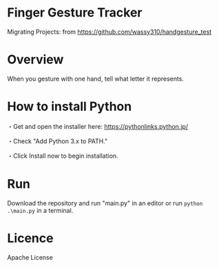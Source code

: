 # Finger Gesture Tracker
Migrating Projects: from https://github.com/wassy310/handgesture_test

# Overview
When you gesture with one hand, tell what letter it represents.

# How to install Python
・Get and open the installer here: 
https://pythonlinks.python.jp/

・Check "Add Python 3.x to PATH."

・Click Install now to begin installation.

# Run
Download the repository and run "main.py" in an editor or run `python .\main.py` in a terminal.

# Licence
Apache License